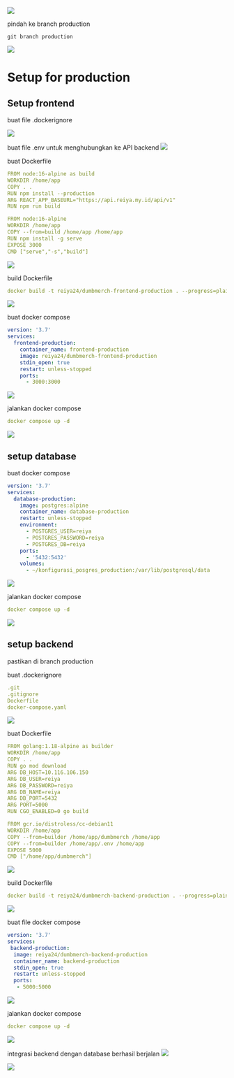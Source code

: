 ![](.Readme_images/abdaa96b.png)

pindah ke branch production
```
git branch production
```
![](.Readme_images/cf72bd82.png)

# Setup for production

## Setup frontend

buat file .dockerignore

![](.Readme_images/752f04c6.png)

buat file .env untuk menghubungkan ke API backend
![](.Readme_images/827230b8.png)

buat Dockerfile

```yaml
FROM node:16-alpine as build
WORKDIR /home/app
COPY . .
RUN npm install --production
ARG REACT_APP_BASEURL="https://api.reiya.my.id/api/v1"
RUN npm run build

FROM node:16-alpine
WORKDIR /home/app
COPY --from=build /home/app /home/app
RUN npm install -g serve
EXPOSE 3000
CMD ["serve","-s","build"]
```
![](.Readme_images/4528fe34.png)

build Dockerfile
```yaml
docker build -t reiya24/dumbmerch-frontend-production . --progress=plain --no-cache
```
![](.Readme_images/58bebec7.png)

buat docker compose
```yaml
version: '3.7'
services:
  frontend-production:
    container_name: frontend-production
    image: reiya24/dumbmerch-frontend-production
    stdin_open: true
    restart: unless-stopped
    ports:
      - 3000:3000
```
![](.Readme_images/ebaa49f8.png)

jalankan docker compose
```yaml
docker compose up -d
```
![](.Readme_images/cfabbc1c.png)

## setup database

buat docker compose
```yaml
version: '3.7'
services:
  database-production:
    image: postgres:alpine
    container_name: database-production
    restart: unless-stopped
    environment:
      - POSTGRES_USER=reiya
      - POSTGRES_PASSWORD=reiya
      - POSTGRES_DB=reiya
    ports:
      - '5432:5432'
    volumes:
      - ~/konfigurasi_posgres_production:/var/lib/postgresql/data
```
![](.Readme_images/6ef82f9e.png)

jalankan docker compose
```yaml
docker compose up -d
```
![](.Readme_images/a99d8f27.png)

## setup backend

pastikan di branch production

buat .dockerignore
```yaml
.git
.gitignore
Dockerfile
docker-compose.yaml
```

![](.Readme_images/8d07cc74.png)

buat Dockerfile

```yaml
FROM golang:1.18-alpine as builder
WORKDIR /home/app
COPY . .
RUN go mod download
ARG DB_HOST=10.116.106.150
ARG DB_USER=reiya
ARG DB_PASSWORD=reiya
ARG DB_NAME=reiya
ARG DB_PORT=5432
ARG PORT=5000
RUN CGO_ENABLED=0 go build

FROM gcr.io/distroless/cc-debian11
WORKDIR /home/app
COPY --from=builder /home/app/dumbmerch /home/app
COPY --from=builder /home/app/.env /home/app
EXPOSE 5000
CMD ["/home/app/dumbmerch"]
```
![](.Readme_images/c2959924.png)

build Dockerfile
```yaml
docker build -t reiya24/dumbmerch-backend-production . --progress=plain --no-cache
```
![](.Readme_images/2c1719f4.png)

buat file docker compose

```yaml
version: '3.7'
services:
 backend-production:
  image: reiya24/dumbmerch-backend-production
  container_name: backend-production
  stdin_open: true
  restart: unless-stopped
  ports:
   - 5000:5000
```
![](.Readme_images/7c2728ba.png)

jalankan docker compose
```yaml
docker compose up -d
```
![](.Readme_images/ba3b1456.png)

integrasi backend dengan database berhasil berjalan 
![](.Readme_images/c7f93684.png)

![](.Readme_images/1eba9d83.png)
